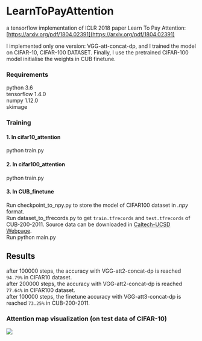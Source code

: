 # LearnToPayAttention
a tensorflow implementation of ICLR 2018 paper Learn To Pay Attention: [https://arxiv.org/pdf/1804.02391](https://arxiv.org/pdf/1804.02391)

I implemented only one version: VGG-att-concat-dp, and I trained the model on CIFAR-10, CIFAR-100 DATASET.
Finally, I use the pretrained CIFAR-100 model initialise the weights in CUB finetune.

### Requirements
python 3.6 </br>
tensorflow 1.4.0 </br>
numpy 1.12.0 </br>
skimage

### Training 
#### 1. In cifar10_attention
python train.py
#### 2. In cifar100_attention
python train.py
#### 3. In CUB_finetune
Run checkpoint_to_npy.py to store the model of CIFAR100 dataset in *.npy* format.</br>
Run dataset_to_tfrecords.py to get `train.tfrecords` and `test.tfrecords` of CUB-200-2011. Source data can be downloaded in [Caltech-UCSD Webpage](http://www.vision.caltech.edu/visipedia/CUB-200-2011.html).</br>
Run python main.py

## Results
after 100000 steps, the accuracy with VGG-att2-concat-dp is reached `94.79%` in CIFAR10 dataset.</br>
after 200000 steps, the accuracy with VGG-att2-concat-dp is reached `77.64%` in CIFAR100 dataset.</br> 
after 100000 steps, the finetune accuracy with VGG-att3-concat-dp is reached `73.25%` in CUB-200-2011.</br>
 
### Attention map visualization (on test data of CIFAR-10)

![](https://github.com/caoquanjie/LearnToPayAttention/tree/master/images/fig.jpg)
 